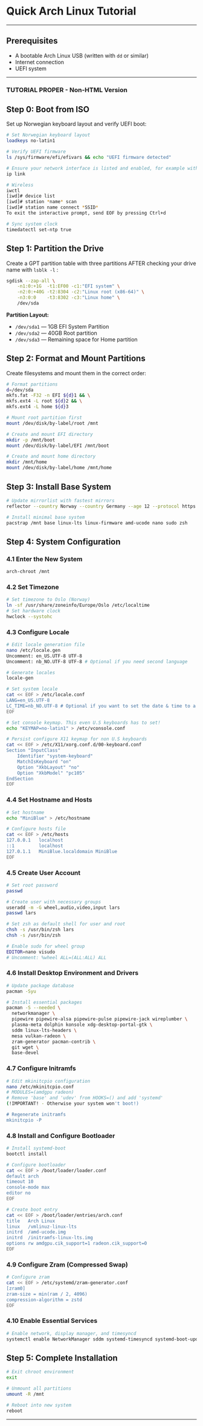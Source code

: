 # Quick Arch Linux Tutorial

---

## Prerequisites

- A bootable Arch Linux USB (written with `dd` or similar)
- Internet connection
- UEFI system


---


### TUTORIAL PROPER - Non-HTML Version


## Step 0: Boot from ISO

Set up Norwegian keyboard layout and verify UEFI boot:

```bash
# Set Norwegian keyboard layout
loadkeys no-latin1

# Verify UEFI firmware
ls /sys/firmware/efi/efivars && echo "UEFI firmware detected"

# Ensure your network interface is listed and enabled, for example with ip-link:
ip link

# Wireless
iwctl
[iwd]# device list
[iwd]# station *name* scan
[iwd]# station name connect *SSID*
To exit the interactive prompt, send EOF by pressing Ctrl+d

# Sync system clock
timedatectl set-ntp true
```

## Step 1: Partition the Drive

Create a GPT partition table with three partitions AFTER checking your drive name with `lsblk -l` :

```bash
sgdisk --zap-all \
    -n1:0:+1G  -t1:EF00 -c1:"EFI system" \
    -n2:0:+40G -t2:8304 -c2:"Linux root (x86-64)" \
    -n3:0:0    -t3:8302 -c3:"Linux home" \
    /dev/sda
```

**Partition Layout:**

* `/dev/sda1` — 1GB EFI System Partition
* `/dev/sda2` — 40GB Root partition
* `/dev/sda3` — Remaining space for Home partition


## Step 2: Format and Mount Partitions

Create filesystems and mount them in the correct order:

```bash
# Format partitions
d=/dev/sda
mkfs.fat -F32 -n EFI ${d}1 && \
mkfs.ext4 -L root ${d}2 && \
mkfs.ext4 -L home ${d}3

# Mount root partition first
mount /dev/disk/by-label/root /mnt

# Create and mount EFI directory
mkdir -p /mnt/boot
mount /dev/disk/by-label/EFI /mnt/boot

# Create and mount home directory
mkdir /mnt/home
mount /dev/disk/by-label/home /mnt/home
```

## Step 3: Install Base System

```bash
# Update mirrorlist with fastest mirrors
reflector --country Norway --country Germany --age 12 --protocol https --sort age --save /etc/pacman.d/mirrorlist

# Install minimal base system
pacstrap /mnt base linux-lts linux-firmware amd-ucode nano sudo zsh
```

## Step 4: System Configuration

### 4.1 Enter the New System

```bash
arch-chroot /mnt
```

### 4.2 Set Timezone

```bash
# Set timezone to Oslo (Norway)
ln -sf /usr/share/zoneinfo/Europe/Oslo /etc/localtime
# Set hardware clock
hwclock --systohc
```

### 4.3 Configure Locale

```bash
# Edit locale generation file
nano /etc/locale.gen
Uncomment: en_US.UTF-8 UTF-8
Uncomment: nb_NO.UTF-8 UTF-8 # Optional if you need second language

# Generate locales
locale-gen

# Set system locale
cat << EOF > /etc/locale.conf
LANG=en_US.UTF-8
LC_TIME=nb_NO.UTF-8 # Optional if you want to set the date & time to a specific LANG default
EOF

# Set console keymap. This even U.S keyboards has to set!
echo "KEYMAP=no-latin1" > /etc/vconsole.conf 

# Persist configure X11 keymap for non U.S keyboards
cat << EOF > /etc/X11/xorg.conf.d/00-keyboard.conf
Section "InputClass"
    Identifier "system-keyboard"
    MatchIsKeyboard "on"
    Option "XkbLayout" "no"
    Option "XkbModel" "pc105"
EndSection
EOF
```

### 4.4 Set Hostname and Hosts

```bash
# Set hostname
echo "MiniBlue" > /etc/hostname

# Configure hosts file
cat << EOF > /etc/hosts
127.0.0.1   localhost
::1         localhost
127.0.1.1   MiniBlue.localdomain MiniBlue
EOF
```

### 4.5 Create User Account

```bash
# Set root password
passwd

# Create user with necessary groups
useradd -m -G wheel,audio,video,input lars
passwd lars

# Set zsh as default shell for user and root
chsh -s /usr/bin/zsh lars
chsh -s /usr/bin/zsh

# Enable sudo for wheel group
EDITOR=nano visudo
# Uncomment: %wheel ALL=(ALL:ALL) ALL
```

### 4.6 Install Desktop Environment and Drivers

```bash
# Update package database
pacman -Syu

# Install essential packages
pacman -S --needed \
  networkmanager \
  pipewire pipewire-alsa pipewire-pulse pipewire-jack wireplumber \
  plasma-meta dolphin konsole xdg-desktop-portal-gtk \
  sddm linux-lts-headers \
  mesa vulkan-radeon \
  zram-generator pacman-contrib \
  git wget \
  base-devel
```

### 4.7 Configure Initramfs

```bash
# Edit mkinitcpio configuration
nano /etc/mkinitcpio.conf
# MODULES=(amdgpu radeon)
# Remove 'base' and 'udev' from HOOKS=() and add 'systemd'
(!IMPORTANT! - Otherwise your system won't boot!)

# Regenerate initramfs
mkinitcpio -P
```

### 4.8 Install and Configure Bootloader

```bash
# Install systemd-boot
bootctl install

# Configure bootloader
cat << EOF > /boot/loader/loader.conf
default arch
timeout 10
console-mode max
editor no
EOF

# Create boot entry
cat << EOF > /boot/loader/entries/arch.conf
title   Arch Linux
linux   /vmlinuz-linux-lts
initrd  /amd-ucode.img
initrd  /initramfs-linux-lts.img
options rw amdgpu.cik_support=1 radeon.cik_support=0
EOF
```

### 4.9 Configure Zram (Compressed Swap)

```bash
# Configure zram
cat << EOF > /etc/systemd/zram-generator.conf
[zram0]
zram-size = min(ram / 2, 4096)
compression-algorithm = zstd
EOF
```

### 4.10 Enable Essential Services

```bash
# Enable network, display manager, and timesyncd
systemctl enable NetworkManager sddm systemd-timesyncd systemd-boot-update.service fstrim.timer reflector.timer
```

## Step 5: Complete Installation

```bash
# Exit chroot environment
exit

# Unmount all partitions
umount -R /mnt

# Reboot into new system
reboot
```


---
